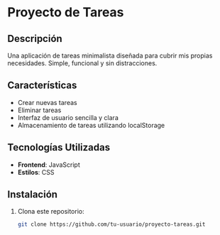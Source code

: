 # Proyecto de Tareas

## Descripción
Una aplicación de tareas minimalista diseñada para cubrir mis propias necesidades. Simple, funcional y sin distracciones.

## Características
- Crear nuevas tareas
- Eliminar tareas
- Interfaz de usuario sencilla y clara
- Almacenamiento de tareas utilizando localStorage

## Tecnologías Utilizadas
- **Frontend**: JavaScript
- **Estilos**: CSS

## Instalación
1. Clona este repositorio:
   ```bash
   git clone https://github.com/tu-usuario/proyecto-tareas.git
